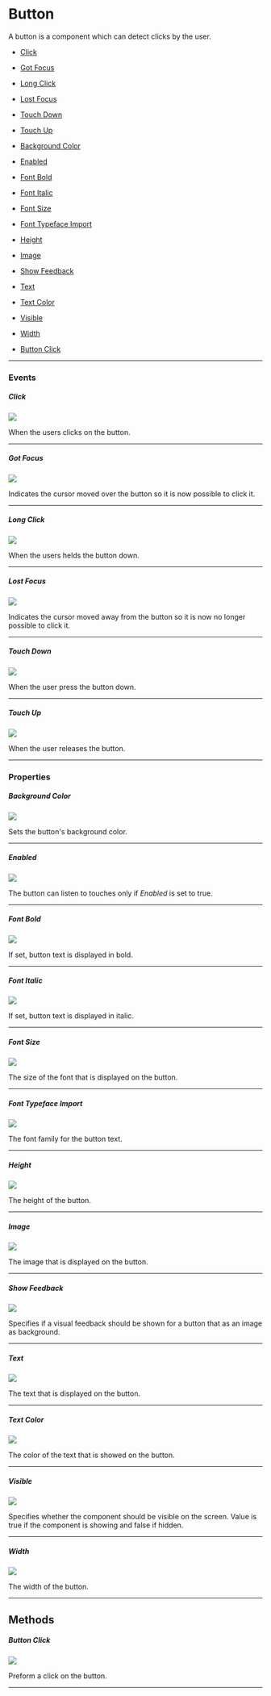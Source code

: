 # Button

A button is a component which can detect clicks by the user.

* [Click](#click)
* [Got Focus](#got-focus)
* [Long Click](#long-click)
* [Lost Focus](#lost-focus)
* [Touch Down](#touch-down)
* [Touch Up](#touch-up)

* [Background Color](#background-color)
* [Enabled](#enabled)
* [Font Bold](#font-bold)
* [Font Italic](#font-italic)
* [Font Size](#font-size)
* [Font Typeface Import](#font-typeface-import)
* [Height](#height)
* [Image](#image)
* [Show Feedback](#show-feedback)
* [Text](#text)
* [Text Color](#text-color)
* [Visible](#visible)
* [Width](#width)

* [Button Click](#button-click)

---

### Events

##### Click

![](/assets/user-interface/button/Click.png)

When the users clicks on the button.

---

##### Got Focus

![](/assets/user-interface/button/GotFocus.png)

Indicates the cursor moved over the button so it is now possible to click it.

---

##### Long Click

![](/assets/user-interface/button/LongClick.png)

When the users helds the button down.

---

##### Lost Focus

![](/assets/user-interface/button/LostFocus.png)

Indicates the cursor moved away from the button so it is now no longer possible to click it.

---

##### Touch Down

![](/assets/user-interface/button/TouchDown.png)

When the user press the button down.

---

##### Touch Up

![](/assets/user-interface/button/TouchUp.png)

When the user releases the button.

---

### Properties

##### Background Color

![](/assets/user-interface/button/BackgroundColor.png)

Sets the button's background color.

---

##### Enabled

![](/assets/user-interface/button/Enabled.png)

The button can listen to touches only if _Enabled_ is set to true.

---

##### Font Bold

![](/assets/user-interface/button/FontBold.png)

If set, button text is displayed in bold.

---

##### Font Italic

![](/assets/user-interface/button/FontItalic.png)

If set, button text is displayed in italic.

---

##### Font Size

![](/assets/user-interface/button/FontSize.png)

The size of the font that is displayed on the button.

---

##### Font Typeface Import

![](/assets/user-interface/button/FontTypefaceImport.png)

The font family for the button text.

---

##### Height

![](/assets/user-interface/button/Height.png)

The height of the button.

---

##### Image

![](/assets/user-interface/button/Image.png)

The image that is displayed on the button.

---

##### Show Feedback

![](/assets/user-interface/button/ShowFeedback.png)

Specifies if a visual feedback should be shown for a button that as an image as background.

---

##### Text

![](/assets/user-interface/button/Text.png)

The text that is displayed on the button.

---

##### Text Color

![](/assets/user-interface/button/TextColor.png)

The color of the text that is showed on the button.

---

##### Visible

![](/assets/user-interface/button/Visible.png)

Specifies whether the component should be visible on the screen. Value is true if the component is showing and false if hidden.

---

##### Width

![](/assets/user-interface/button/Width.png)

The width of the button.

---

## Methods

##### Button Click

![](/assets/user-interface/button/ButtonClick.png)

Preform a click on the button.

---


